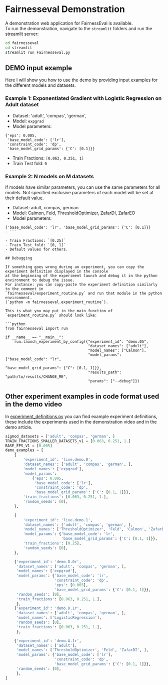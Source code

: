 # Fairnesseval Demonstration

A demonstration web application for FairnessEval is available.  
To run the demonstration, navigate to the `streamlit` folders and run the streamlit server:

```bash
cd fairnesseval
cd streamlit 
streamlit run Fairnesseval.py
```

## DEMO input example

Here I will show you how to use the demo by providing input examples for the different models and datasets.

### Example 1: Exponentiated Gradient with Logistic Regression on Adult dataset

- Dataset: 'adult', 'compas', 'german',
- Model: `expgrad`
- Model parameters:

```
{'eps': 0.005,
 'base_model_code': ['lr'],
 'constraint_code': 'dp',
 'base_model_grid_params': {'C': [0.1]}}
```
- Train Fractions: `[0.063, 0.251, 1]`
- Train Test fold: `0`


### Example 2: N models on M datasets
If models have similar parameters, you can use the same parameters for all models. 
Not specified exclusive parameters of each model will be set at their default value.


- Dataset: adult, compas, german
- Model: Calmon, Feld, ThresholdOptimizer, ZafarDI, ZafarEO
- Model parameters:

```
{'base_model_code': 'lr', 'base_model_grid_params': {'C': [0.1]}}
- ```

- Train Fractions: `[0.25]`
- Train Test fold: `[0, 1]`
- Default values for others.

## Debugging

If something goes wrong during an experiment, you can copy the experiment definition displayed in the console
at the beginning of the experiment launch and debug it in the python environment to debug the issue.
For instance: you can copy-paste the experiment definition similarly to the comment in
`fairnesseval/experiment_routine.py` and run that module in the python environment.
(`python -m fairnesseval.experiment_routine`).

This is what you may put in the main function of `experiment_routine.py` should look like:

```python
from fairnesseval import run

if __name__ == "__main__":
    run.launch_experiment_by_config({"experiment_id": "demo.05",
                                     "dataset_names": ["adult"],
                                     "model_names": ["Calmon"],
                                     "model_params": {"base_model_code": "lr",
                                                      "base_model_grid_params": {"C": [0.1, 1]}},
                                     "results_path": "path/to/results/CHANGE_ME",
                                     "params": ["--debug"]})
```

## Other experiment examples in code format used in the demo video

In [experiment_definitions.py](..%2Fsrc%2Ffairnesseval%2Fexperiment_definitions.py) you can find example experiment
definitions, these include the experiments used in the demonstration video and in the demo article.

```python
sigmod_datasets = ['adult', 'compas', 'german', ]
TRAIN_FRACTIONS_SMALLER_DATASETS_v1 = [0.063, 0.251, 1.]
BASE_EPS_V1 = [0.005]
demo_examples = [
    {
        'experiment_id': 'live.demo.0',
        'dataset_names': ['adult', 'compas', 'german', ],
        'model_names': ['expgrad'],
        'model_params':
            {'eps': 0.005,
             'base_model_code': ['lr'],
             'constraint_code': 'dp',
             'base_model_grid_params': {'C': [0.1, 1]}},
        'train_fractions': [0.063, 0.251, 1.],
        'random_seeds': [0],
    },

    {
        'experiment_id': 'live.demo.1',
        'dataset_names': ['adult', 'compas', 'german', ],
        'model_names': ['ThresholdOptimizer', 'Feld', 'Calmon', 'ZafarDI', 'ZafarEO', ],
        'model_params': {'base_model_code': 'lr',
                         'base_model_grid_params': {'C': [0.1, 1]}},
        'train_fractions': [0.25],
        'random_seeds': [0],
    },

    {'experiment_id': 'demo.D.0r',
     'dataset_names': ['adult', 'compas', 'german', ],
     'model_names': ['expgrad'],
     'model_params': {'base_model_code': 'lr',
                      'constraint_code': 'dp',
                      'eps': [0.005],
                      'base_model_grid_params': {'C': [0.1, 1]}},
     'random_seeds': [0],
     'train_fractions': [0.063, 0.251, 1.],
     },
    {'experiment_id': 'demo.D.1r',
     'dataset_names': ['adult', 'compas', 'german', ],
     'model_names': ['LogisticRegression'],
     'random_seeds': [0],
     'train_fractions': [0.063, 0.251, 1.],
     },

    {'experiment_id': 'demo.A.1r',
     'dataset_names': ['adult'],
     'model_names': ['ThresholdOptimizer', 'Feld', 'ZafarDI', ],
     'model_params': {'base_model_code': ['lr'],
                      'constraint_code': 'dp',
                      'base_model_grid_params': {'C': [0.1, 1]}},
     'random_seeds': [0],
     },
]


```

